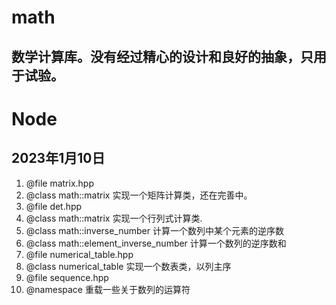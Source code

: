 # math
## 数学计算库。没有经过精心的设计和良好的抽象，只用于试验。

# Node
## 2023年1月10日
1. @file matrix.hpp 
  1. @class math::matrix 实现一个矩阵计算类，还在完善中。
2. @file det.hpp 
  1. @class math::matrix 实现一个行列式计算类.
  2. @class math::inverse_number 计算一个数列中某个元素的逆序数
  3. @class math::element_inverse_number  计算一个数列的逆序数和
3. @file numerical_table.hpp
  1. @class numerical_table 实现一个数表类，以列主序
4. @file sequence.hpp
  1. @namespace 重载一些关于数列的运算符
